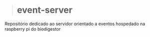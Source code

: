 ># event-server
 
Repositório dedicado ao servidor orientado a eventos hospedado na raspberry pi do biodigestor
